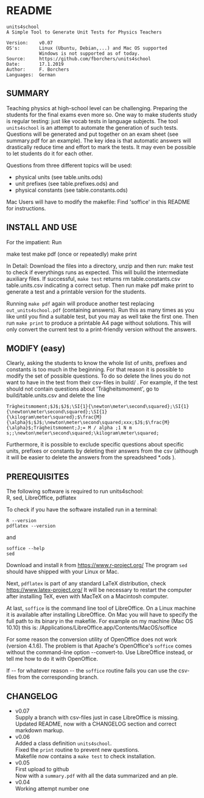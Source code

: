 README
======

    units4school
    A Simple Tool to Generate Unit Tests for Physics Teachers
    
    Version: 	v0.07
    OS's:		Linux (Ubuntu, Debian,...) and Mac OS supported
    		    Windows is not supported as of today.
    Source: 	https://github.com/fborchers/units4school
    Date:		17.1.2019
    Author:		F. Borchers
    Languages:	German


SUMMARY
-------

Teaching physics at high-school level can be challenging. Preparing the students for the final exams even more so. One way to make students study is regular testing: just like vocab tests in language subjects. 
The tool `units4school` is an attempt to automate the generation of such tests. Questions will be generated and put together on an exam sheet (see summary.pdf for an example).
The key idea is that automatic answers will drastically reduce time and effort to mark the tests. It may even be possible to let students do it for each other.

Questions from three different topics will be used:
 + physical units 	(see table.units.ods)
 + unit prefixes 	(see table.prefixes.ods)  	and
 + physical constants 	(see table.constants.ods)

Mac Users will have to modify the makefile: Find 'soffice' in this README for instructions.


INSTALL AND USE
---------------

For the impatient: Run 

  make test
  make pdf  (once or repeatedly)
  make print

In Detail: Download the files into a directory, unzip and then run:
	make test
to check if everythings runs as expected. This will build the intermediate auxiliary files. If successful, `make test` returns 
	rm table.constants.csv table.units.csv
indicating a correct setup. Then run
	make pdf
	make print
to generate a test and a printable version for the students. 

Running `make pdf` again will produce another test replacing `out_units4school.pdf` (containing answers). Run this as many times as you like until you find a suitable test, but you may as well take the first one.
Then run `make print` to produce a printable A4 page without solutions. This will only convert the current test to a print-friendly version without the answers.


MODIFY (easy)
-------------

Clearly, asking the students to know the whole list of units, prefixes and constants is too much in the beginning. For that reason it is possible to modify the set of possible questions. To do so delete the lines you do not want to have in the test from their csv-files in build/ . 
For example, if the test should not contain questions about 'Trägheitsmoment', go to build/table.units.csv and delete the line

	Trägheitsmoment;$J$;$J$;\SI{1}{\newton\meter\second\squared};\SI{1}{\newton\meter\second\squared};\SI{1}{\kilogram\meter\squared};$\frac{M}{\alpha}$;$J$;\newton\meter\second\squared;xxx;$J$;$\frac{M}{\alpha}$;Trägheitsmoment;J;= M / alpha ;1 N m s;;\newton\meter\second\squared;\kilogram\meter\squared;

Furthermore, it is possible to exclude specific questions about specific units, prefixes or constants by deleting their answers from the csv (although it will be easier to delete the answers from the spreadsheed *.ods ).


PREREQUISITES
-------------

The following software is required to run units4school:  
	R, sed, LibreOffice, pdflatex

To check if you have the software installed run in a terminal:

	R --version  
	pdflatex --version

and

	soffice --help  
	sed

Download and install `R` from 
	https://www.r-project.org/
The program `sed` should have shipped with your Linux or Mac.

Next, `pdflatex` is part of any standard LaTeX distribution, check 
	https://www.latex-project.org/
It will be necessary to restart the computer after installing TeX, even with MacTeX on a Macintosh computer.

At last, `soffice` is the command line tool of LibreOffice. On a Linux machine it is available after installing LibreOffice. On Mac you will have to specify the full path to its binary in the makefile. For example on my machine (Mac OS 10.10) this is:
	/Applications/LibreOffice.app/Contents/MacOS/soffice

For some reason the conversion utility of OpenOffice does not work (version 4.1.6). The problem is that Apache's OpenOffice's `soffice` comes without the command-line option --convert-to. Use LibreOffice instead, or tell me how to do it with OpenOffice.

If -- for whatever reason -- the `soffice` routine fails you can use the csv-files from the corresponding branch.


CHANGELOG
---------

- v0.07  
  Supply a branch with csv-files just in case LibreOffice is missing.  
  Updated README, now with a CHANGELOG section and correct markdown markup.
- v0.06  
  Added a class definition `units4school`.  
  Fixed the `print` routine to prevent new questions.  
  Makefile now contains a `make test` to check installation.
- v0.05  
  First upload to github  
  Now with a `summary.pdf` with all the data summarized and an ple.
- v0.04  
  Working attempt number one
